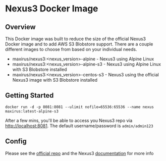 # Nexus3 Docker Image

## Overview

This Docker image was built to reduce the size of the official Nexus3 Docker image and to add AWS S3 Blobstore support. There are a couple different images to choose from based on your individual needs.

* maxirus/nexus3:<nexus_version>-alpine - Nexus3 using Alpine Linux
* maxirus/nexus3:<nexus_version>-alpine-s3 - Nexus3 using Alpine Linux with S3 Blobstore installed
* maxirus/nexus3:<nexus_version>-centos-s3 - Nexus3 using the official Nexus3 image with S3 Blobstore installed

## Getting Started

```
docker run -d -p 8081:8081 --ulimit nofile=65536:65536 --name nexus maxirus:latest-alpine-s3
```

After a few mins, you'll be able to access you Nexus3 repo via [http://localhost:8081](http://localhost:8081). The default username/password is ``admin/admin123``

## Config

Please see the [official repo](https://github.com/sonatype/docker-nexus3) and the Nexus3 [documentation](https://help.sonatype.com/display/NXRM3/Installation) for more info